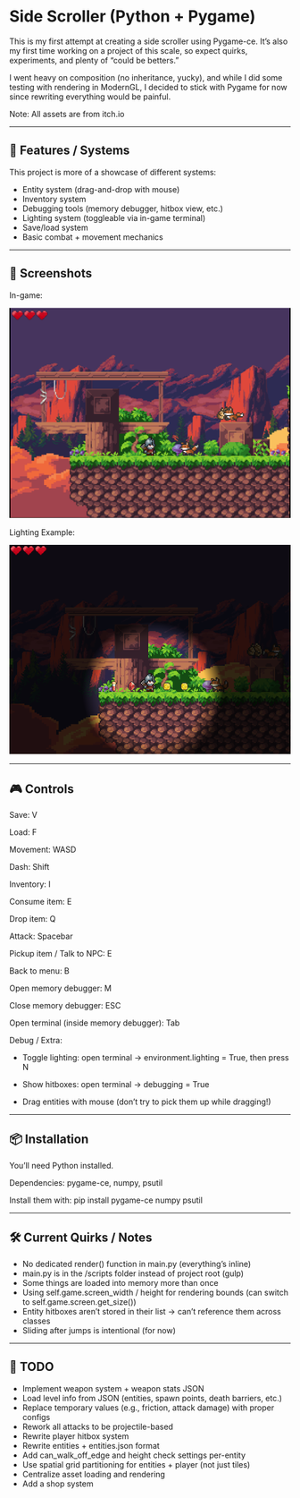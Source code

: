 Side Scroller (Python + Pygame)
================================

This is my first attempt at creating a side scroller using Pygame-ce.
It’s also my first time working on a project of this scale, so expect quirks, experiments,
and plenty of “could be betters.”  

I went heavy on composition (no inheritance, yucky), and while I did some testing
with rendering in ModernGL, I decided to stick with Pygame for now since rewriting
everything would be painful.  

Note: All assets are from itch.io

------------------------------------------------------------
🚀 Features / Systems
------------------------------------------------------------
This project is more of a showcase of different systems:
- Entity system (drag-and-drop with mouse)
- Inventory system
- Debugging tools (memory debugger, hitbox view, etc.)
- Lighting system (toggleable via in-game terminal)
- Save/load system
- Basic combat + movement mechanics

------------------------------------------------------------
📸 Screenshots
------------------------------------------------------------
In-game:

![image alt](https://github.com/TheLord699/SideScrollerPython/blob/a9c685ae1db8d070a10e447c9e7f7f11895733ff/Title.png?raw=true)


Lighting Example:

![image alt](https://github.com/TheLord699/SideScrollerPython/blob/e03d5a201bbb3d47f0805023a4e0e42a7e3cb6c3/Title_light.png?raw=true)

------------------------------------------------------------
🎮 Controls
------------------------------------------------------------
Save: V

Load: F

Movement: WASD

Dash: Shift

Inventory: I

Consume item: E

Drop item: Q

Attack: Spacebar

Pickup item / Talk to NPC: E

Back to menu: B

Open memory debugger: M

Close memory debugger: ESC

Open terminal (inside memory debugger): Tab

Debug / Extra:
- Toggle lighting: open terminal → environment.lighting = True, then press N

- Show hitboxes: open terminal → debugging = True

- Drag entities with mouse (don’t try to pick them up while dragging!)

------------------------------------------------------------
📦 Installation
------------------------------------------------------------
You’ll need Python installed.

Dependencies:
    pygame-ce,
    numpy,
    psutil

Install them with:
    pip install pygame-ce numpy psutil

------------------------------------------------------------
🛠️ Current Quirks / Notes
------------------------------------------------------------
- No dedicated render() function in main.py (everything’s inline)
- main.py is in the /scripts folder instead of project root (gulp)
- Some things are loaded into memory more than once
- Using self.game.screen_width / height for rendering bounds (can switch to self.game.screen.get_size())
- Entity hitboxes aren’t stored in their list → can’t reference them across classes
- Sliding after jumps is intentional (for now)

------------------------------------------------------------
📝 TODO
------------------------------------------------------------
- Implement weapon system + weapon stats JSON
- Load level info from JSON (entities, spawn points, death barriers, etc.)
- Replace temporary values (e.g., friction, attack damage) with proper configs
- Rework all attacks to be projectile-based
- Rewrite player hitbox system
- Rewrite entities + entities.json format
- Add can_walk_off_edge and height check settings per-entity
- Use spatial grid partitioning for entities + player (not just tiles)
- Centralize asset loading and rendering
- Add a shop system

